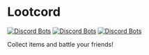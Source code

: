# Lootcord
[![Discord Bots](https://discordbots.org/api/widget/lib/493316754689359874.svg)](https://discordbots.org/bot/493316754689359874) [![Discord Bots](https://discordbots.org/api/widget/upvotes/493316754689359874.svg)](https://discordbots.org/bot/493316754689359874) [![Discord Bots](https://discordbots.org/api/widget/servers/493316754689359874.svg)](https://discordbots.org/bot/493316754689359874)

Collect items and battle your friends!
